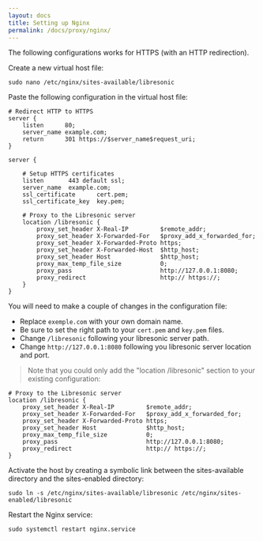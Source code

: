 ```yaml
---
layout: docs
title: Setting up Nginx
permalink: /docs/proxy/nginx/
---
```

The following configurations works for HTTPS (with an HTTP redirection).

Create a new virtual host file:

```
sudo nano /etc/nginx/sites-available/libresonic
```

Paste the following configuration in the virtual host file:

```nginx
# Redirect HTTP to HTTPS
server {
    listen      80;
    server_name example.com;
    return      301 https://$server_name$request_uri;
}

server {

    # Setup HTTPS certificates
    listen       443 default ssl;
    server_name  example.com;
    ssl_certificate      cert.pem;
    ssl_certificate_key  key.pem;

    # Proxy to the Libresonic server
    location /libresonic {
        proxy_set_header X-Real-IP         $remote_addr;
        proxy_set_header X-Forwarded-For   $proxy_add_x_forwarded_for;
        proxy_set_header X-Forwarded-Proto https;
        proxy_set_header X-Forwarded-Host  $http_host;
        proxy_set_header Host              $http_host;
        proxy_max_temp_file_size           0;
        proxy_pass                         http://127.0.0.1:8080;
        proxy_redirect                     http:// https://;
    }
}
```

You will need to make a couple of changes in the configuration file:
- Replace `exemple.com` with your own domain name.
- Be sure to set the right path to your `cert.pem` and `key.pem` files.
- Change `/libresonic` following your libresonic server path.
- Change `http://127.0.0.1:8080` following you libresonic server location and port.
> Note that you could only add the "location /libresonic" section to your existing configuration:
```nginx
# Proxy to the Libresonic server
location /libresonic {
    proxy_set_header X-Real-IP         $remote_addr;
    proxy_set_header X-Forwarded-For   $proxy_add_x_forwarded_for;
    proxy_set_header X-Forwarded-Proto https;
    proxy_set_header Host              $http_host;
    proxy_max_temp_file_size           0;
    proxy_pass                         http://127.0.0.1:8080;
    proxy_redirect                     http:// https://;
}
```

Activate the host by creating a symbolic link between the sites-available directory and the sites-enabled directory:

```
sudo ln -s /etc/nginx/sites-available/libresonic /etc/nginx/sites-enabled/libresonic
```

Restart the Nginx service:

```
sudo systemctl restart nginx.service
```

